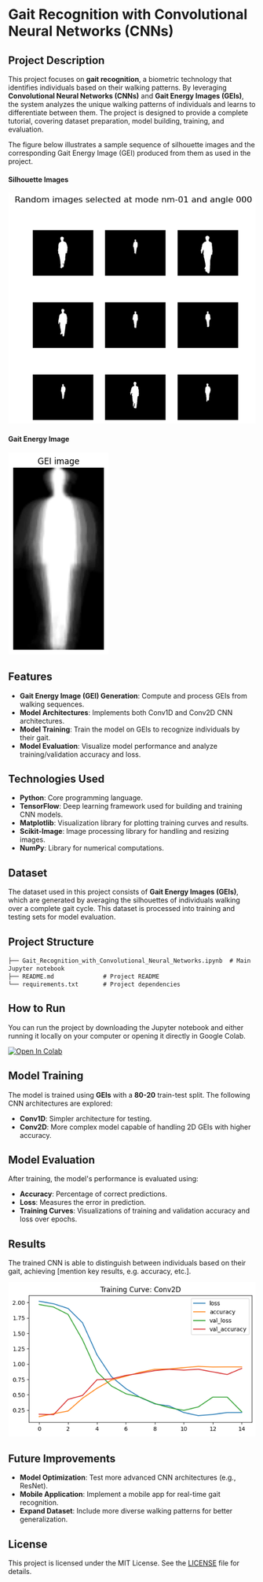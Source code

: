 # Gait Recognition with Convolutional Neural Networks (CNNs)

## Project Description

This project focuses on **gait recognition**, a biometric technology that identifies individuals based on their walking patterns. By leveraging **Convolutional Neural Networks (CNNs)** and **Gait Energy Images (GEIs)**, the system analyzes the unique walking patterns of individuals and learns to differentiate between them. The project is designed to provide a complete tutorial, covering dataset preparation, model building, training, and evaluation.

The figure below illustrates a sample sequence of silhouette images and the corresponding Gait Energy Image (GEI) produced from them as used in the project.

#### Silhouette Images
![Silhouette Images](silloutte_images_for_gei.png)
#### Gait Energy Image
![GEI](gei_image.png)


## Features

- **Gait Energy Image (GEI) Generation**: Compute and process GEIs from walking sequences.
- **Model Architectures**: Implements both Conv1D and Conv2D CNN architectures.
- **Model Training**: Train the model on GEIs to recognize individuals by their gait.
- **Model Evaluation**: Visualize model performance and analyze training/validation accuracy and loss.

## Technologies Used

- **Python**: Core programming language.
- **TensorFlow**: Deep learning framework used for building and training CNN models.
- **Matplotlib**: Visualization library for plotting training curves and results.
- **Scikit-Image**: Image processing library for handling and resizing images.
- **NumPy**: Library for numerical computations.

## Dataset

The dataset used in this project consists of **Gait Energy Images (GEIs)**, which are generated by averaging the silhouettes of individuals walking over a complete gait cycle. This dataset is processed into training and testing sets for model evaluation.

## Project Structure

```
├── Gait_Recognition_with_Convolutional_Neural_Networks.ipynb  # Main Jupyter notebook
├── README.md              # Project README
└── requirements.txt       # Project dependencies
```

## How to Run

You can run the project by downloading the Jupyter notebook and either running it locally on your computer or opening it directly in Google Colab.

[![Open In Colab](https://colab.research.google.com/assets/colab-badge.svg)](https://colab.research.google.com/github/tettey-exploits/human_gait_recognition_with_cnns/blob/main/Gait_Recognition_with_Convolutional_Neural_Networks_IndabaX_Computer_Vision_Tutorial_Session.ipynb)

## Model Training

The model is trained using **GEIs** with a **80-20** train-test split. The following CNN architectures are explored:
- **Conv1D**: Simpler architecture for testing.
- **Conv2D**: More complex model capable of handling 2D GEIs with higher accuracy.

## Model Evaluation

After training, the model's performance is evaluated using:
- **Accuracy**: Percentage of correct predictions.
- **Loss**: Measures the error in prediction.
- **Training Curves**: Visualizations of training and validation accuracy and loss over epochs.

## Results

The trained CNN is able to distinguish between individuals based on their gait, achieving [mention key results, e.g. accuracy, etc.].

![Training Curve](gait_project_training_curve.png)

## Future Improvements

- **Model Optimization**: Test more advanced CNN architectures (e.g., ResNet).
- **Mobile Application**: Implement a mobile app for real-time gait recognition.
- **Expand Dataset**: Include more diverse walking patterns for better generalization.

## License

This project is licensed under the MIT License. See the [LICENSE](LICENSE) file for details.

